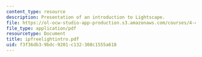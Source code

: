 ```yaml
---
content_type: resource
description: Presentation of an introduction to Lightscape.
file: https://ol-ocw-studio-app-production.s3.amazonaws.com/courses/4-411-building-technology-laboratory-spring-2004/f3f36db39bdc9201c132308c1555a618_ipfreelightintro.pdf
file_type: application/pdf
resourcetype: Document
title: ipfreelightintro.pdf
uid: f3f36db3-9bdc-9201-c132-308c1555a618
---
```

